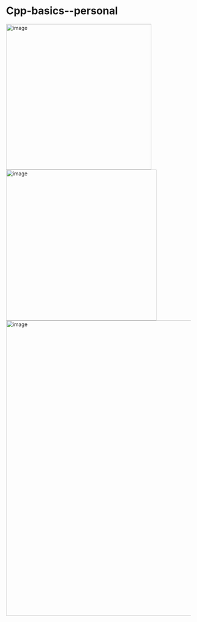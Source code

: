 # Cpp-basics--personal

<img width="396" alt="image" src="https://github.com/user-attachments/assets/b6b3e0d2-792f-4b96-9962-5b4326701712">

<img width="410" alt="image" src="https://github.com/user-attachments/assets/1c422d7a-bd7a-4876-b49a-ff6a039baddb">

<img width="803" alt="image" src="https://github.com/user-attachments/assets/8081d305-f2ab-4aea-b610-1d5029792e42">


